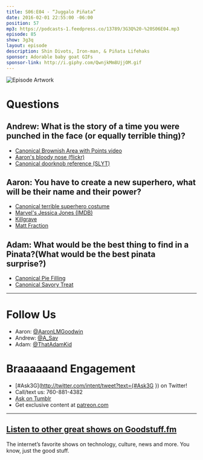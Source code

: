 ```yaml
---
title: S06:E04 - “Juggalo Piñata”
date: 2016-02-01 22:55:00 -06:00
position: 57
mp3: https://podcasts-1.feedpress.co/13789/3G3Q%20-%20S06E04.mp3
episode: 85
show: 3g3q
layout: episode
description: Shin Divots, Iron-man, & Piñata Lifehaks
sponsor: Adorable baby goat GIFs
sponsor-link: http://i.giphy.com/QwnjkMm8UjjOM.gif
---
```


![Episode Artwork][1]

# Questions

## Andrew: What is the story of a time you were punched in the face (or equally terrible thing)?

* [Canonical Brownish Area with Points video][2]
* [Aaron's bloody nose (flickr)][3]
* [Canonical doorknob reference (SLYT)][4]

## Aaron: You have to create a new superhero, what will be their name and their power?

* [Canonical terrible superhero costume][5]
* [Marvel's Jessica Jones (IMDB)][6]
* [Killgrave][7]
* [Matt Fraction][8]

## Adam: What would be the best thing to find in a Pinata?(What would be the best pinata surprise?)

* [Canonical Pie Filling][9]
* [Canonical Savory Treat][10]

***

# Follow Us
* Aaron: [@AaronLMGoodwin](http://twitter.com/aaronlmgoodwin)
* Andrew: [@A_Sav](http://twitter.com/a_sav)
* Adam: [@ThatAdamKid](http://twitter.com/thatadamkid)

# Braaaaaand Engagement
* [#Ask3G](http://twitter.com/intent/tweet?text={#Ask3G }) on Twitter!
* Call/text us: 760-881-4382
* [Ask on Tumblr](http://3g3q.co/ask)
* Get exclusive content at [patreon.com](http://www.patreon.com/3g3q)

***

## [Listen to other great shows on Goodstuff.fm](http://goodstuff.fm/)
The internet’s favorite shows on technology, culture, news and more. You know, just the good stuff.

[1]: http://l.gdwn.co/YaNN.jpg
[2]: http://www.hulu.com/watch/2010
[3]: https://www.flickr.com/photos/theinfamousgdub/420274925/
[4]: https://youtu.be/5qAcG3kq-cA
[5]: https://www.flickr.com/photos/theinfamousgdub/2229824127
[6]: http://www.imdb.com/title/tt2357547/
[7]: https://en.wikipedia.org/wiki/Purple_Man
[8]: https://en.wikipedia.org/wiki/Matt_Fraction
[9]: http://www.amazon.com/Cherry-Pie-Filling-fl-Oz/dp/B00018CX4M
[10]: http://www.totinos.com/Products?id=F8E0AA63-A497-480F-A341-A8F917120C46
[11]: http://twitter.com/aaronlmgoodwin
[12]: http://twitter.com/a_sav
[13]: http://twitter.com/thatadamkid
[14]: http://www.patreon.com/3g3q
[15]: http://www.goodstuff.fm
